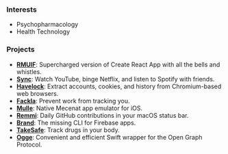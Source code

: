 ### Interests

- Psychopharmacology
- Health Technology

### Projects

- **[RMUIF](https://github.com/rmuif)**: Supercharged version of Create React App with all the bells and whistles.
- **[Sync](https://sync.phoqe.com)**: Watch YouTube, binge Netflix, and listen to Spotify with friends.
- **[Havelock](https://github.com/phoqe/havelock)**: Extract accounts, cookies, and history from Chromium-based web browsers.
- **[Fackla](https://github.com/phoqe/fackla)**: Prevent work from tracking you.
- **[Mulle](https://github.com/phoqe/mulle)**: Native Mecenat app emulator for iOS.
- **[Remmi](https://github.com/phoqe/remmi)**: Daily GitHub contributions in your macOS status bar.
- **[Brand](https://github.com/phoqe/brand)**: The missing CLI for Firebase apps.
- **[TakeSafe](https://github.com/phoqe/takesafe)**: Track drugs in your body.
- **[Ogge](https://github.com/phoqe/Ogge)**: Convenient and efficient Swift wrapper for the Open Graph Protocol.
